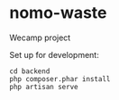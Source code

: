 # nomo-waste

Wecamp project

Set up for development:

    cd backend
    php composer.phar install
    php artisan serve
